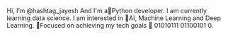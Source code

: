 Hi, I’m @hashtag_jayesh
And I'm a🐍Python developer.
I am currently learning data science.
I am interested in 🤖AI, Machine Learning and Deep Learning.
🎯Focused on achieving my tech goals
🤖 01010111 01100101 0.

